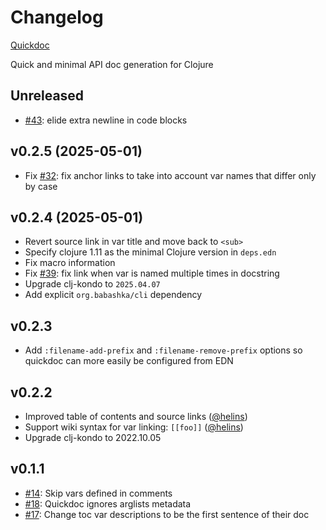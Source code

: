 # Changelog

[Quickdoc](https://github.com/borkdude/quickdoc)

Quick and minimal API doc generation for Clojure

## Unreleased

- [#43](https://github.com/borkdude/quickdoc/issues/43): elide extra newline in code blocks

## v0.2.5 (2025-05-01)

- Fix [#32](https://github.com/borkdude/quickdoc/issues/32): fix anchor links to take into account var names that differ only by case

## v0.2.4 (2025-05-01)

- Revert source link in var title and move back to `<sub>`
- Specify clojure 1.11 as the minimal Clojure version in `deps.edn`
- Fix macro information
- Fix [#39](https://github.com/borkdude/quickdoc/issues/39): fix link when var is named multiple times in docstring
- Upgrade clj-kondo to `2025.04.07`
- Add explicit `org.babashka/cli` dependency

## v0.2.3

- Add `:filename-add-prefix` and `:filename-remove-prefix` options so quickdoc can more easily be configured from EDN

## v0.2.2

- Improved table of contents and source links ([@helins](https://github.com/helins))
- Support wiki syntax for var linking: `[[foo]]` ([@helins](https://github.com/helins))
- Upgrade clj-kondo to 2022.10.05

## v0.1.1

- [#14](https://github.com/borkdude/quickdoc/issues/14): Skip vars defined in comments
- [#18](https://github.com/borkdude/quickdoc/issues/18): Quickdoc ignores arglists metadata
- [#17](https://github.com/borkdude/quickdoc/issues/17): Change toc var descriptions to be the first sentence of their doc

